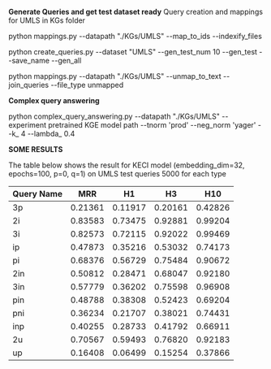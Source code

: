 **Generate Queries and get test dataset ready** 
Query creation and mappings for UMLS in KGs folder 

python mappings.py --datapath "./KGs/UMLS" --map_to_ids --indexify_files

python create_queries.py --dataset "UMLS" --gen_test_num 10 --gen_test --save_name --gen_all

python mappings.py --datapath "./KGs/UMLS" --unmap_to_text --join_queries --file_type unmapped


**Complex query answering** 

python complex_query_answering.py --datapath "./KGs/UMLS" --experiment pretrained KGE model path --tnorm 'prod' --neg_norm 'yager' --k_ 4 --lambda_ 0.4

**SOME RESULTS**

The table below shows the result for KECI model (embedding_dim=32, epochs=100, p=0, q=1) on UMLS test queries 5000 for each type  

| Query Name | MRR | H1 | H3 | H10 |
| ---------- | --- | -- | -- | --- |
| 3p | 0.21361 | 0.11917 | 0.20161 | 0.42826 |
| 2i | 0.83583 | 0.73475 | 0.92881 | 0.99204 |
| 3i | 0.82573 | 0.72115 | 0.92022 | 0.99469 |
| ip | 0.47873 | 0.35216 | 0.53032 | 0.74173 |
| pi | 0.68376 | 0.56729 | 0.75484 | 0.90672 |
| 2in | 0.50812 | 0.28471 | 0.68047 | 0.92180 |
| 3in | 0.57779 | 0.36202 | 0.75598 | 0.96908 |
| pin | 0.48788 | 0.38308 | 0.52423 | 0.69204 |
| pni | 0.36234 | 0.21707 | 0.38021 | 0.74431 |
| inp | 0.40255 | 0.28733 | 0.41792 | 0.66911 |
| 2u | 0.70567 | 0.59493 | 0.76820 | 0.92183 |
| up | 0.16408 | 0.06499 | 0.15254 | 0.37866 |

